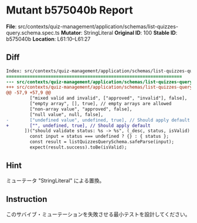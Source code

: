 # Mutant b575040b Report

**File**: src/contexts/quiz-management/application/schemas/list-quizzes-query.schema.spec.ts
**Mutator**: StringLiteral
**Original ID**: 100
**Stable ID**: b575040b
**Location**: L61:10–L61:27

## Diff

```diff
Index: src/contexts/quiz-management/application/schemas/list-quizzes-query.schema.spec.ts
===================================================================
--- src/contexts/quiz-management/application/schemas/list-quizzes-query.schema.spec.ts	original
+++ src/contexts/quiz-management/application/schemas/list-quizzes-query.schema.spec.ts	mutated #100
@@ -57,9 +57,9 @@
         ["mixed valid and invalid", ["approved", "invalid"], false],
         ["empty array", [], true], // empty arrays are allowed
         ["non-array value", "approved", false],
         ["null value", null, false],
-        ["undefined value", undefined, true], // Should apply default
+        ["", undefined, true], // Should apply default
       ])("should validate status: %s -> %s", (_desc, status, isValid) => {
         const input = status === undefined ? {} : { status };
         const result = listQuizzesQuerySchema.safeParse(input);
         expect(result.success).toBe(isValid);
```

## Hint

ミューテータ "StringLiteral" による置換。

## Instruction

このサバイブ・ミューテーションを失敗させる最小テストを設計してください。
